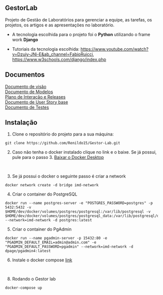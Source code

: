 ## GestorLab

Projeto de Gestão de Laboratórios para gerenciar a equipe, as tarefas, os projetos, os artigos
e as apresentações no laboratório.

* A tecnologia escolhida para o projeto foi o **Python** utilizando o frame work **Django**

* Tutoriais da tecnologia escolhida: https://www.youtube.com/watch?v=Dzuiy-JNi-E&ab_channel=FabioRuicci, https://www.w3schools.com/django/index.php

## Documentos

[Documento de visão](https://github.com/Renildo15/Gestor-Lab/blob/main/docs/doc-visao.md)<br/>
[Documento de Modelos](https://github.com/Renildo15/Gestor-Lab/blob/main/docs/doc-modelo.md)<br/>
[Plano de Interação e Releases](https://github.com/Renildo15/Gestor-Lab/blob/main/docs/doc-interacao.md)<br/>
[Documento de User Story base](https://github.com/Renildo15/Gestor-Lab/blob/main/docs/doc-userStory.md)<br/>
[Documento de Testes](https://github.com/DarlanGabriel/Gestor-Lab/blob/main/docs/doc-teste.md)<br/>


## Instalação

1. Clone o repositório do projeto para a sua máquina:
```console
git clone https://github.com/Renildo15/Gestor-Lab.git
```

2. Caso não tenha o docker instalado clique no link e o baixe. Se já possui, pule para o passo 3. [Baixar o Docker Desktop](https://docs.docker.com/desktop/windows/install/)
<br>

3. Se já possui o docker o seguinte passo é criar a network
```console
docker network create -d bridge imd-network
```

4. Criar o container do PostgreSQL 
```console
docker run --name postgres-server -e "POSTGRES_PASSWORD=postgres" -p 5432:5432 -v $HOME/dev/docker/volumes/postgres/postgresql:/var/lib/postgresql -v $HOME/dev/docker/volumes/postgres/postgresql_data:/var/lib/postgresql/data --network=imd-network -d postgres:latest
```

5. Criar o container do PgAdmin
```console
docker run --name pgadmin-server -p 15432:80 -e "PGADMIN_DEFAULT_EMAIL=admin@admin.com" -e "PGADMIN_DEFAULT_PASSWORD=pgadmin" --network=imd-network -d dpage/pgadmin4:latest
```
6. Instale o docker compose [link](https://docs.docker.com/compose/install/)
<br>

8. Rodando o Gestor lab

```console
docker-compose up

```
